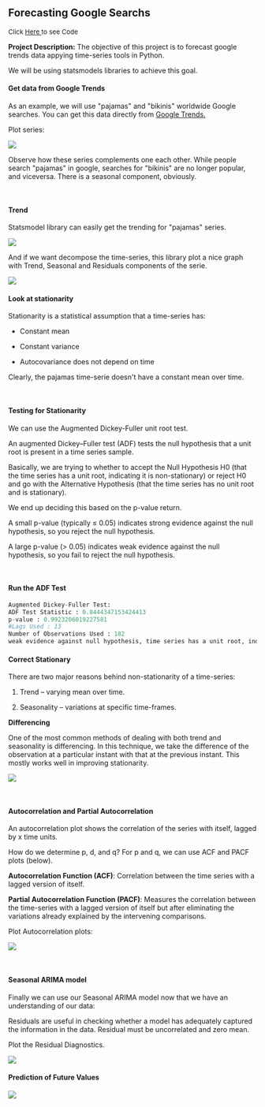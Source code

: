 ## Forecasting Google Searchs 

<p style="font-size:13px">Click <a href="https://github.com/andjimbon/Time-Series-Analysis-and-Forecasting/blob/master/Google_Trends_Time_Series_Analysis_SARIMAX.ipynb">Here </a>to see Code</p>

**Project Description:** The objective of this project is to forecast google trends data appying time-series tools in Python.

We will be using statsmodels libraries to achieve this goal.

#### Get data from Google Trends

As an example, we will use "pajamas" and "bikinis" worldwide Google searches. You can get this data directly from [Google Trends.](https://trends.google.com/trends/?geo=US)

Plot series:

<img src="images/trends.png?raw=true"/>

Observe how these series complements one each other. While people search "pajamas" in google, searches for "bikinis" are no longer popular, and viceversa. There is a seasonal component, obviously.

<p>&nbsp;</p>

#### Trend

Statsmodel library can easily get the trending for "pajamas" series. 

<img src="images/trend2.png?raw=true"/>

And if we want decompose the time-series, this library plot a nice graph with Trend, Seasonal and Residuals components of the serie.

<img src="images/decomposition.png?raw=true"/>

#### Look at stationarity

Stationarity is a statistical assumption that a time-series has:

* Constant mean

* Constant variance

* Autocovariance does not depend on time


Clearly, the pajamas time-serie doesn't have a constant mean over time.

<p>&nbsp;</p>

#### Testing for Stationarity

We can use the Augmented Dickey-Fuller unit root test.

An augmented Dickey–Fuller test (ADF) tests the null hypothesis that a unit root is present in a time series sample. 

Basically, we are trying to whether to accept the Null Hypothesis H0 (that the time series has a unit root, indicating it is non-stationary) or reject H0 and go with the Alternative Hypothesis (that the time series has no unit root and is stationary).

We end up deciding this based on the p-value return.

A small p-value (typically ≤ 0.05) indicates strong evidence against the null hypothesis, so you reject the null hypothesis.

A large p-value (> 0.05) indicates weak evidence against the null hypothesis, so you fail to reject the null hypothesis.

<p>&nbsp;</p>

#### Run the ADF Test

```python
Augmented Dickey-Fuller Test:
ADF Test Statistic : 0.8444347153424413
p-value : 0.9923206019227581
#Lags Used : 13
Number of Observations Used : 182
weak evidence against null hypothesis, time series has a unit root, indicating it is non-stationary
```

#### Correct Stationary

There are two major reasons behind non-stationarity of a time-series:

1. Trend – varying mean over time.

2. Seasonality – variations at specific time-frames.

**Differencing**

One of the most common methods of dealing with both trend and seasonality is differencing. In this technique, we take the difference of the observation at a particular instant with that at the previous instant. This mostly works well in improving stationarity.

<img src="images/first_diff.png?raw=true"/>

<p>&nbsp;</p>

#### Autocorrelation and Partial Autocorrelation 

An autocorrelation plot shows the correlation of the series with itself, lagged by x time units.

How do we determine p, d, and q? For p and q, we can use ACF and PACF plots (below).

**Autocorrelation Function (ACF)**: Correlation between the time series with a lagged version of itself.

**Partial Autocorrelation Function (PACF)**: Measures the correlation between the time-series with a lagged version of itself but after eliminating the variations already explained by the intervening comparisons.

Plot Autocorrelation plots:

<img src="images/autocorr.png?raw=true"/>

<p>&nbsp;</p>

#### Seasonal ARIMA model

Finally we can use our Seasonal ARIMA model now that we have an understanding of our data:

Residuals are useful in checking whether a model has adequately captured the information in the data. Residual must be uncorrelated
and zero mean.

Plot the Residual Diagnostics. 

<img src="images/portada.png?raw=true"/>


#### Prediction of Future Values

<img src="images/forecast.png?raw=true"/>


